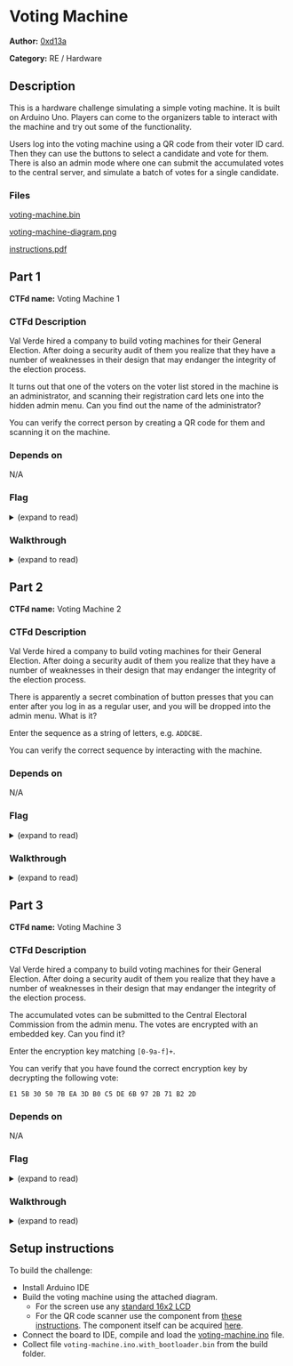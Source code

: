 # Voting Machine

**Author:** [0xd13a](https://github.com/0xd13a)

**Category:** RE / Hardware

## Description

This is a hardware challenge simulating a simple voting machine. It is built on Arduino Uno. Players can come to the organizers table to interact with the machine and try out some of the functionality.

Users log into the voting machine using a QR code from their voter ID card. Then they can use the buttons to select a candidate and vote for them. There is also an admin mode where one can submit the accumulated votes to the central server, and simulate a batch of votes for a single candidate.

### Files

[voting-machine.bin](release_files/voting-machine.bin)

[voting-machine-diagram.png](release_files/voting-machine-diagram.png)

[instructions.pdf](release_files/instructions.pdf)

## Part 1 

**CTFd name:** Voting Machine 1

### CTFd Description

Val Verde hired a company to build voting machines for their General Election. After doing a security audit of them you realize that they have a number of weaknesses in their design that may endanger the integrity of the election process.

It turns out that one of the voters on the voter list stored in the machine is an administrator, and scanning their registration card lets one into the hidden admin menu. Can you find out the name of the administrator?

You can verify the correct person by creating a QR code for them and scanning it on the machine.

### Depends on

N/A

### Flag

<details>
<summary>(expand to read)</summary><br>

Luna Vizcaino *(limit the number of tries to 5)*

</details>


### Walkthrough

<details>
<summary>(expand to read)</summary><br>

To analyze the binary file with Ghidra use the following instructions: [1](https://github.com/thomasbbrunner/arduino-reverse-engineering), [2](https://www.jonaslieb.de/blog/arduino-ghidra-intro/).

This flag can be found by inspecting the compiled representation of [this code section](voting-machine.ino?#L470-L476).

For the solve code look at the [solve script](solve_files/solve.py).

</details>

## Part 2 

**CTFd name:** Voting Machine 2

### CTFd Description

Val Verde hired a company to build voting machines for their General Election. After doing a security audit of them you realize that they have a number of weaknesses in their design that may endanger the integrity of the election process.

There is apparently a secret combination of button presses that you can enter after you log in as a regular user, and you will be dropped into the admin menu. What is it?

Enter the sequence as a string of letters, e.g. `ADDCBE`.

You can verify the correct sequence by interacting with the machine.

### Depends on

N/A

### Flag

<details>
<summary>(expand to read)</summary><br>

CEDEACCEDA

</details>


### Walkthrough

<details>
<summary>(expand to read)</summary><br>

This flag can be found by inspecting the compiled representation of [this code section](voting-machine.ino?#L546-L565).

For the solve code look at the [solve script](solve_files/solve.py).

</details>

## Part 3 

**CTFd name:** Voting Machine 3

### CTFd Description

Val Verde hired a company to build voting machines for their General Election. After doing a security audit of them you realize that they have a number of weaknesses in their design that may endanger the integrity of the election process.

The accumulated votes can be submitted to the Central Electoral Commission from the admin menu. The votes are encrypted with an embedded key. Can you find it?

Enter the encryption key matching `[0-9a-f]+`.

You can verify that you have found the correct encryption key by decrypting the following vote:

`E1 5B 30 50 7B EA 3D B0 C5 DE 6B 97 2B 71 B2 2D`

### Depends on

N/A

### Flag

<details>
<summary>(expand to read)</summary><br>

39f43ed9818d1c49fd55e8af8ea3711f

</details>


### Walkthrough

<details>
<summary>(expand to read)</summary><br>

This flag can be found by inspecting the compiled representation of [this code section](voting-machine.ino?#L642-L669).

For the solve code look at the [solve script](solve_files/solve.py).

</details>


## Setup instructions

To build the challenge:

* Install Arduino IDE
* Build the voting machine using the attached diagram. 
  - For the screen use any [standard 16x2 LCD](https://docs.arduino.cc/learn/electronics/lcd-displays/) 
  - For the QR code scanner use the component from [these instructions](https://how2electronics.com/barcode-qr-code-reader-using-arduino-qr-scanner-module/). The component itself can be acquired [here](https://www.aliexpress.com/item/1005001975270917.html).
* Connect the board to IDE, compile and load the [voting-machine.ino](voting-machine.ino) file.
* Collect file `voting-machine.ino.with_bootloader.bin` from the build folder.